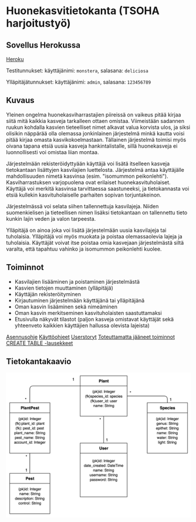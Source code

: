 # Huonekasvitietokanta (TSOHA harjoitustyö)

## Sovellus Herokussa

[Heroku](https://huonekasvitietokanta.herokuapp.com)

Testitunnukset:
käyttäjänimi: `monstera`, salasana: `deliciosa`

Ylläpitäjätunnukset: käyttäjänimi:
`admin`, salasana: `123456789`

## Kuvaus

Yleinen ongelma huonekasviharrastajien piireissä on vaikeus pitää kirjaa siitä mitä kaikkia kasveja tarkalleen ottaen omistaa. Viimeistään sadannen ruukun kohdalla kasvien tieteelliset nimet alkavat valua korvista ulos, ja siksi olisikin näppärää olla olemassa jonkinlainen järjestelmä minkä kautta voisi pitää kirjaa omasta kasvikokoelmastaan. Tällainen järjestelmä toimisi myös oivana tapana etsiä uusia kasveja hankintalistalle, sillä huonekasveja ei luonnollisesti voi omistaa liian montaa.

Järjestelmään rekisteröidyttyään käyttäjä voi lisätä itselleen kasveja tietokantaan lisättyjen kasvilajien luettelosta. Järjestelmä antaa käyttäjälle mahdollisuuden nimetä kasvinsa (esim. "isomummon peikonlehti"). Kasviharrastuksen varjopuolena ovat erilaiset huonekasvituholaiset. Käyttäjä voi merkitä kasvinsa tarvittaessa saastuneeksi, ja tietokannasta voi etsiä kullekin kasvituholaiselle parhaiten sopivan torjuntakeinon.

Järjestelmässä voi selata siihen tallennettuja kasvilajeja. Niiden suomenkielisen ja tieteellisen nimen lisäksi tietokantaan on tallennettu tieto kunkin lajin veden ja valon tarpeesta.

Ylläpitäjä on ainoa joka voi lisätä järjestelmään uusia kasvilajeja tai tuholaisia. Ylläpitäjä voi myös muokata ja poistaa olemassaolevia lajeja ja tuholaisia. Käyttäjät voivat itse poistaa omia kasvejaan järjestelmästä siltä varalta, että tapahtuu vahinko ja isomummon peikonlehti kuolee.


## Toiminnot

- Kasvilajien lisääminen ja poistaminen järjestelmästä
- Kasvien tietojen muuttaminen (ylläpitäjä)
- Käyttäjän rekisteröityminen
- Kirjautuminen järjestelmään käyttäjänä tai ylläpitäjänä
- Oman kasvin lisääminen sekä nimeäminen
- Oman kasvin merkitseminen kasvituholaisten saastuttamaksi
- Etusivulla näkyvät tilastot (paljon kasveja omistavat käyttäjät sekä yhteenveto kaikkien käyttäjien hallussa olevista lajeista)


[Asennusohje](https://github.com/viltas/Huonekasvitietokanta/blob/master/documentation/asennusohje.md)
[Käyttöohjeet](https://github.com/viltas/Huonekasvitietokanta/blob/master/documentation/kayttoohje.md)
[Userstoryt](https://github.com/viltas/Huonekasvitietokanta/blob/master/documentation/userstoryt.md)
[Toteuttamatta jääneet toiminnot](https://github.com/viltas/Huonekasvitietokanta/blob/master/documentation/toteuttamatta.md)
[CREATE TABLE -lausekkeet](https://github.com/viltas/Huonekasvitietokanta/blob/master/documentation/createtablelausekkeet.md)

## Tietokantakaavio
![Tietokantakaavio](https://github.com/viltas/Huonekasvitietokanta/blob/master/documentation/kasvitietokanta_kaavio.png)

